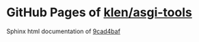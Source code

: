 GitHub Pages of [klen/asgi-tools](https://github.com/klen/asgi-tools.git)
===
Sphinx html documentation of [9cad4baf](https://github.com/klen/asgi-tools/tree/9cad4baf33766100b02674e9e7b9c87bac9eeef3)
